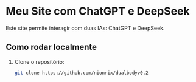 # Meu Site com ChatGPT e DeepSeek

Este site permite interagir com duas IAs: ChatGPT e DeepSeek.

## Como rodar localmente

1. Clone o repositório:
   ```bash
   git clone https://github.com/nionnix/dualbodyv0.2
